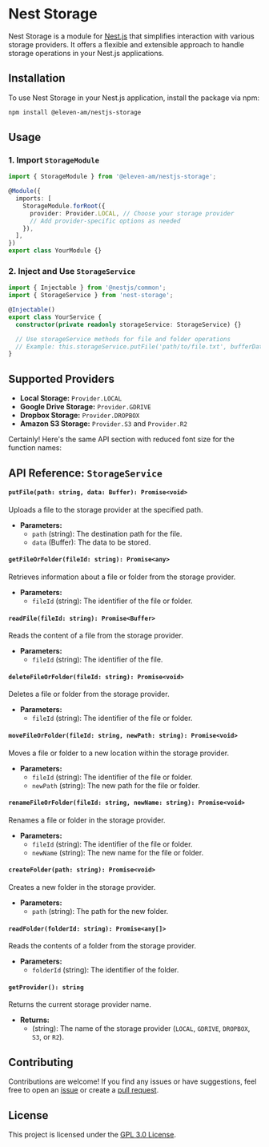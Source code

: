 # Nest Storage

Nest Storage is a module for [Nest.js](https://nestjs.com/) that simplifies interaction with various storage providers. It offers a flexible and extensible approach to handle storage operations in your Nest.js applications.

## Installation

To use Nest Storage in your Nest.js application, install the package via npm:

```bash
npm install @eleven-am/nestjs-storage
```

## Usage

### 1. Import `StorageModule`

```typescript
import { StorageModule } from '@eleven-am/nestjs-storage';

@Module({
  imports: [
    StorageModule.forRoot({
      provider: Provider.LOCAL, // Choose your storage provider
      // Add provider-specific options as needed
    }),
  ],
})
export class YourModule {}
```

### 2. Inject and Use `StorageService`

```typescript
import { Injectable } from '@nestjs/common';
import { StorageService } from 'nest-storage';

@Injectable()
export class YourService {
  constructor(private readonly storageService: StorageService) {}

  // Use storageService methods for file and folder operations
  // Example: this.storageService.putFile('path/to/file.txt', bufferData);
}
```

## Supported Providers

- **Local Storage:** `Provider.LOCAL`
- **Google Drive Storage:** `Provider.GDRIVE`
- **Dropbox Storage:** `Provider.DROPBOX`
- **Amazon S3 Storage:** `Provider.S3` and `Provider.R2`

Certainly! Here's the same API section with reduced font size for the function names:

## API Reference: `StorageService`

#### `putFile(path: string, data: Buffer): Promise<void>`

Uploads a file to the storage provider at the specified path.

- **Parameters:**
    - `path` (string): The destination path for the file.
    - `data` (Buffer): The data to be stored.

#### `getFileOrFolder(fileId: string): Promise<any>`

Retrieves information about a file or folder from the storage provider.

- **Parameters:**
    - `fileId` (string): The identifier of the file or folder.

#### `readFile(fileId: string): Promise<Buffer>`

Reads the content of a file from the storage provider.

- **Parameters:**
    - `fileId` (string): The identifier of the file.

#### `deleteFileOrFolder(fileId: string): Promise<void>`

Deletes a file or folder from the storage provider.

- **Parameters:**
    - `fileId` (string): The identifier of the file or folder.

#### `moveFileOrFolder(fileId: string, newPath: string): Promise<void>`

Moves a file or folder to a new location within the storage provider.

- **Parameters:**
    - `fileId` (string): The identifier of the file or folder.
    - `newPath` (string): The new path for the file or folder.

#### `renameFileOrFolder(fileId: string, newName: string): Promise<void>`

Renames a file or folder in the storage provider.

- **Parameters:**
    - `fileId` (string): The identifier of the file or folder.
    - `newName` (string): The new name for the file or folder.

#### `createFolder(path: string): Promise<void>`

Creates a new folder in the storage provider.

- **Parameters:**
    - `path` (string): The path for the new folder.

#### `readFolder(folderId: string): Promise<any[]>`

Reads the contents of a folder from the storage provider.

- **Parameters:**
    - `folderId` (string): The identifier of the folder.

#### `getProvider(): string`

Returns the current storage provider name.

- **Returns:**
    - (string): The name of the storage provider (`LOCAL`, `GDRIVE`, `DROPBOX`, `S3`, or `R2`).

## Contributing

Contributions are welcome! If you find any issues or have suggestions, feel free to open an [issue](https://github.com/your-repository/issues) or create a [pull request](https://github.com/your-repository/pulls).

## License

This project is licensed under the [GPL 3.0 License](LICENSE).
